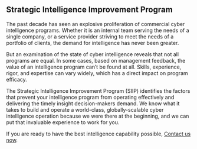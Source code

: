 ## Strategic Intelligence Improvement Program

The past decade has seen an explosive proliferation of commercial cyber intelligence programs. Whether it is an internal team serving the needs of a single company, or a service provider striving to meet the needs of a portfolio of clients, the demand for intelligence has never been greater.

But an examination of the state of cyber intelligence reveals that not all programs are equal.  In some cases, based on management feedback, the value of an intelligence program can’t be found at all. Skills, experience, rigor, and expertise can vary widely, which has a direct impact on program efficacy.

The Strategic Intelligence Improvement Program (SIIP) identifies the factors that prevent your intelligence program from operating effectively and delivering the timely insight decision-makers demand. We know what it takes to build and operate a world-class, globally-scalable cyber intelligence operation because we were there at the beginning, and we can put that invaluable experience to work for you.

If you are ready to have the best intelligence capability possible, [Contact us now](mailto:michael@fulcrumsage.com).
